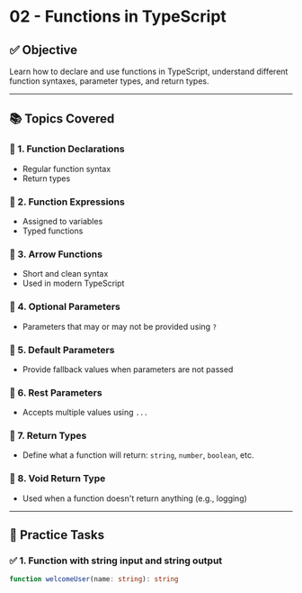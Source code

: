 # 02 - Functions in TypeScript

## ✅ Objective

Learn how to declare and use functions in TypeScript, understand different function syntaxes, parameter types, and return types.

---

## 📚 Topics Covered

### 🔹 1. Function Declarations
- Regular function syntax
- Return types

### 🔹 2. Function Expressions
- Assigned to variables
- Typed functions

### 🔹 3. Arrow Functions
- Short and clean syntax
- Used in modern TypeScript

### 🔹 4. Optional Parameters
- Parameters that may or may not be provided using `?`

### 🔹 5. Default Parameters
- Provide fallback values when parameters are not passed

### 🔹 6. Rest Parameters
- Accepts multiple values using `...`

### 🔹 7. Return Types
- Define what a function will return: `string`, `number`, `boolean`, etc.

### 🔹 8. Void Return Type
- Used when a function doesn't return anything (e.g., logging)

---

## 🧪 Practice Tasks

### ✅ 1. Function with string input and string output
```ts
function welcomeUser(name: string): string
